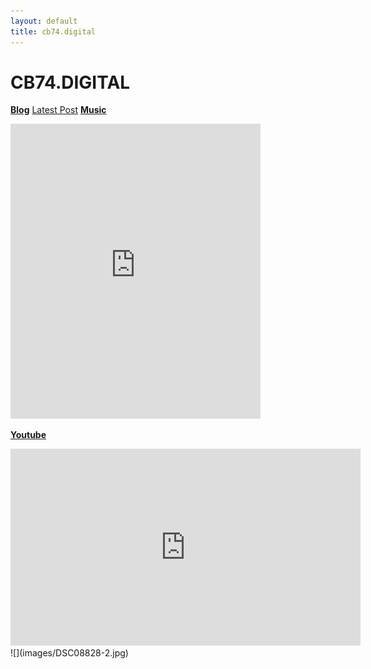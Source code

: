 ```yaml
---
layout: default
title: cb74.digital
---
```

# CB74.DIGITAL

**[Blog](/blog.md)**
[Latest Post](/blog.md)
**[Music](/music.md)**
<iframe style="border: 0; width: 400px; height: 472px;" src="https://bandcamp.com/EmbeddedPlayer/album=3959623800/size=large/bgcol=ffffff/linkcol=63b2cc/artwork=small/transparent=true/" seamless><a href="https://cbutler.bandcamp.com/album/eta-carinae">Eta Carinae by C. Butler</a></iframe>

**[Youtube](https://www.youtube.com/watch?v=N29Kfyv9CQ8)**
<iframe width="560" height="315" src="https://www.youtube.com/embed/N29Kfyv9CQ8" frameborder="0" allow="accelerometer; autoplay; clipboard-write; encrypted-media; gyroscope; picture-in-picture" allowfullscreen></iframe>
![](images/DSC08828-2.jpg)

